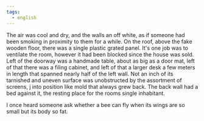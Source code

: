 ```yaml
---
tags:
  - english
---
```

The air was cool and dry, and the walls an off white, as if someone had been smoking in proximity to them for a while. On the roof, above the fake wooden floor, there was a single plastic grated panel. It's one job was to ventilate the room, however it had been blocked since the house was sold. Left of the doorway was a handmade table, about as big as a door mat, left of that there was a filing cabinet, and left of that a larger desk a few meters in length that spanned nearly half of the left wall. Not an inch of its tarnished and uneven surface was unobstructed by the assortment of screens, j into position like mold that always grew back. The back wall had a bed against it, the resting place for the rooms single inhabitant. 



I once heard someone ask whether a bee can fly when its wings are so small but its body so fat. 